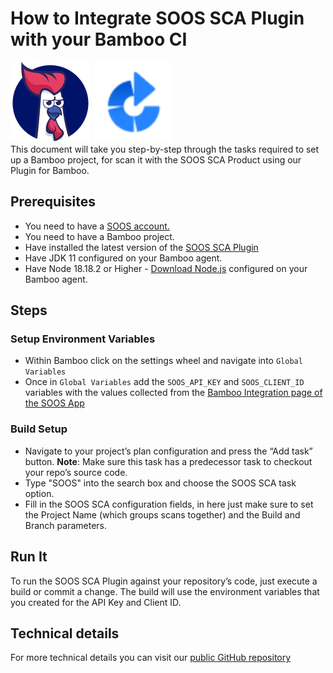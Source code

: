 # How to Integrate SOOS SCA Plugin with your Bamboo CI
<div>
<img src="../assets/img/SOOS-Icon.png" alt="SOOS" width="128" height="128">
<img src="../assets/img/bamboo.png" alt="bamboo" width="128" height="128">
</div>
This document will take you step-by-step through the tasks required to set up a Bamboo project, for scan it with the SOOS SCA Product using our Plugin for Bamboo.

## Prerequisites
- You need to have a [SOOS account.](https://app.soos.io/register)
- You need to have a Bamboo project.
- Have installed the latest version of the [SOOS SCA Plugin](https://marketplace.atlassian.com/apps/1227220/soos-sca)
- Have JDK 11 configured on your Bamboo agent.
- Have Node 18.18.2 or Higher - [Download Node.js](https://nodejs.org/en/download) configured on your Bamboo agent.

## Steps

### Setup Environment Variables
* Within Bamboo click on the settings wheel and navigate into `Global Variables` 
* Once in `Global Variables` add the `SOOS_API_KEY` and `SOOS_CLIENT_ID` variables with the values collected from the [Bamboo Integration page of the SOOS App](https://app.soos.io/integrate/sca?id=bamboo)

### Build Setup
* Navigate to your project’s plan configuration and press the “Add task” button. 
**Note**: Make sure this task has a predecessor task to checkout your repo’s source code.
* Type "SOOS" into the search box and choose the SOOS SCA task option.
* Fill in the SOOS SCA configuration fields, in here just make sure to set the Project Name (which groups scans together) and the Build and Branch parameters.

## Run It
To run the SOOS SCA Plugin against your repository’s code, just execute a build or commit a change. The build will use the environment variables that you created for the API Key and Client ID.

## Technical details
For more technical details you can visit our [public GitHub repository](https://github.com/soos-io/soos-sca-bamboo-plugin)
